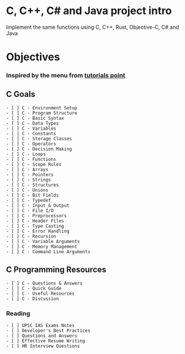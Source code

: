 # C, C++, C# and Java project intro
Implement the same functions using C, C++, Rust, Objective-C, C# and Java

# Objectives
  ### Inspired by the menu from [tutorials point](https://www.tutorialspoint.com/cprogramming/index.htm)
## C Goals  
    - [ ] C - Environment Setup
    - [ ] C - Program Structure
    - [ ] C - Basic Syntax
    - [ ] C - Data Types
    - [ ] C - Variables
    - [ ] C - Constants
    - [ ] C - Storage Classes
    - [ ] C - Operators
    - [ ] C - Decision Making
    - [ ] C - Loops
    - [ ] C - Functions
    - [ ] C - Scope Rules
    - [ ] C - Arrays
    - [ ] C - Pointers
    - [ ] C - Strings
    - [ ] C - Structures
    - [ ] C - Unions
    - [ ] C - Bit Fields
    - [ ] C - Typedef
    - [ ] C - Input & Output
    - [ ] C - File I/O
    - [ ] C - Preprocessors
    - [ ] C - Header Files
    - [ ] C - Type Casting
    - [ ] C - Error Handling
    - [ ] C - Recursion
    - [ ] C - Variable Arguments
    - [ ] C - Memory Management
    - [ ] C - Command Line Arguments

   ## C Programming Resources
    - [ ] C - Questions & Answers
    - [ ] C - Quick Guide
    - [ ] C - Useful Resources
    - [ ] C - Discussion

   ### Reading
    - [ ] UPSC IAS Exams Notes
    - [ ] Developer's Best Practices
    - [ ] Questions and Answers
    - [ ] Effective Resume Writing
    - [ ] HR Interview Questions
    
